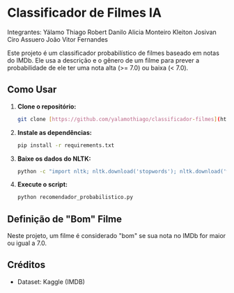 # Classificador de Filmes IA
Integrantes: 
Yálamo Thiago 
Robert Danilo
Alicia Monteiro
Kleiton Josivan
Ciro Assuero
João Vitor Fernandes

Este projeto é um classificador probabilístico de filmes baseado em notas do IMDb. Ele usa a descrição e o gênero de um filme para prever a probabilidade de ele ter uma nota alta (>= 7.0) ou baixa (< 7.0).

## Como Usar

1.  **Clone o repositório:**
    ```bash
    git clone [https://github.com/yalamothiago/classificador-filmes](https://github.com/yalamothiago/classificador-filmes)
    ```
   
2.  **Instale as dependências:**
    ```bash
    pip install -r requirements.txt
    ```

3.  **Baixe os dados do NLTK:**
    ```bash
    python -c "import nltk; nltk.download('stopwords'); nltk.download('wordnet'); nltk.download('omw-1.4')"
    ```


4.  **Execute o script:**
    ```bash
    python recomendador_probabilistico.py
    ```
  

## Definição de "Bom" Filme

Neste projeto, um filme é considerado "bom" se sua nota no IMDb for maior ou igual a 7.0.

## Créditos

* Dataset: Kaggle (IMDB)
